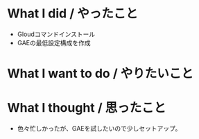 # What I did / やったこと
- Gloudコマンドインストール
- GAEの最低設定構成を作成

# What I want to do / やりたいこと

# What I thought / 思ったこと
- 色々忙しかったが、GAEを試したいので少しセットアップ。
